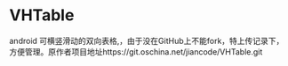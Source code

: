 # VHTable
android 可横竖滑动的双向表格,，由于没在GitHub上不能fork，特上传记录下，方便管理。原作者项目地址https://git.oschina.net/jiancode/VHTable.git
